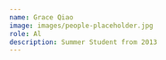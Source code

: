 ```yaml
---
name: Grace Qiao
image: images/people-placeholder.jpg
role: Al
description: Summer Student from 2013
---
```

